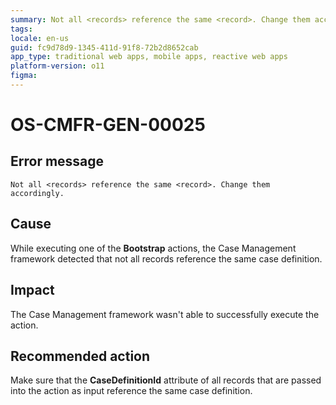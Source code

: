 ```yaml
---
summary: Not all <records> reference the same <record>. Change them accordingly.
tags:
locale: en-us
guid: fc9d78d9-1345-411d-91f8-72b2d8652cab
app_type: traditional web apps, mobile apps, reactive web apps
platform-version: o11
figma:
---
```


# OS-CMFR-GEN-00025

## Error message

`Not all <records> reference the same <record>. Change them accordingly.`

## Cause

While executing one of the **Bootstrap** actions, the Case Management framework detected that not all records reference the same case definition.

## Impact

The Case Management framework wasn't able to successfully execute the action.

## Recommended action

Make sure that the **CaseDefinitionId** attribute of all records that are passed into the action as input reference the same case definition.
